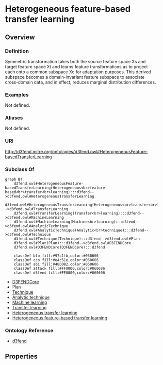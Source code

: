 # Heterogeneous feature-based transfer learning

## Overview

### Definition
Symmetric transformation  takes both the source feature space Xs and target feature space Xt and learns feature transformations as to project each onto a common subspace Xc for adaptation purposes. This derived subspace becomes a domain-invariant feature subspace to associate cross-domain data, and in effect, reduces marginal distribution differences.

### Examples
Not defined.

### Aliases
Not defined.

### URI
http://d3fend.mitre.org/ontologies/d3fend.owl#HeterogeneousFeature-basedTransferLearning

### Subclass Of
```mermaid
graph BT
    d3fend.owl#HeterogeneousFeature-basedTransferLearning(Heterogeneous<br>feature-based<br>transfer<br>learning):::d3fend-->d3fend.owl#HeterogeneousTransferLearning
    d3fend.owl#HeterogeneousTransferLearning(Heterogeneous<br>transfer<br>learning):::d3fend-->d3fend.owl#TransferLearning
    d3fend.owl#TransferLearning(Transfer<br>learning):::d3fend-->d3fend.owl#MachineLearning
    d3fend.owl#MachineLearning(Machine<br>learning):::d3fend-->d3fend.owl#AnalyticTechnique
    d3fend.owl#AnalyticTechnique(Analytic<br>technique):::d3fend-->d3fend.owl#Technique
    d3fend.owl#Technique(Technique):::d3fend-->d3fend.owl#Plan
    d3fend.owl#Plan(Plan):::d3fend-->d3fend.owl#D3FENDCore
    d3fend.owl#D3FENDCore(D3FENDCore):::d3fend
    
    classDef bfo fill:#97c1fb,color:#060606
    classDef cco fill:#e4c51e,color:#060606
    classDef abi fill:#48DD82,color:#060606
    classDef attack fill:#FF0000,color:#060606
    classDef d3fend fill:#FF0000,color:#060606
```

- [D3FENDCore](/docs/ontology/reference/model/D3FENDCore/D3FENDCore.md)
- [Plan](/docs/ontology/reference/model/D3FENDCore/Plan/Plan.md)
- [Technique](/docs/ontology/reference/model/D3FENDCore/Plan/Technique/Technique.md)
- [Analytic technique](/docs/ontology/reference/model/D3FENDCore/Plan/Technique/Analytic%20technique/Analytic%20technique.md)
- [Machine learning](/docs/ontology/reference/model/D3FENDCore/Plan/Technique/Analytic%20technique/Machine%20learning/Machine%20learning.md)
- [Transfer learning](/docs/ontology/reference/model/D3FENDCore/Plan/Technique/Analytic%20technique/Machine%20learning/Transfer%20learning/Transfer%20learning.md)
- [Heterogeneous transfer learning](/docs/ontology/reference/model/D3FENDCore/Plan/Technique/Analytic%20technique/Machine%20learning/Transfer%20learning/Heterogeneous%20transfer%20learning/Heterogeneous%20transfer%20learning.md)
- [Heterogeneous feature-based transfer learning](/docs/ontology/reference/model/D3FENDCore/Plan/Technique/Analytic%20technique/Machine%20learning/Transfer%20learning/Heterogeneous%20transfer%20learning/Heterogeneous%20feature-based%20transfer%20learning/Heterogeneous%20feature-based%20transfer%20learning.md)


### Ontology Reference
- [d3fend](http://d3fend.mitre.org/ontologies/d3fend.owl#)

## Properties
